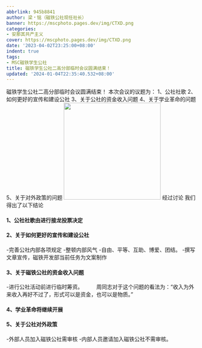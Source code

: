 ```yaml
---
abbrlink: 945b8841
author: 梁﹡铭（磁铁公社现任社长）
banner: https://mscphoto.pages.dev/img/CTXD.png
categories:
- 安那其共产主义
cover: https://mscphoto.pages.dev/img/CTXD.png
date: '2023-04-02T23:25:00+08:00'
indent: true
tags:
- MSC磁铁学生公社
title: 磁铁学生公社二高分部临时会议圆满结束！
updated: '2024-01-04T22:35:40.532+08:00'
---
```

磁铁学生公社二高分部临时会议圆满结束！
本次会议的议题为：
1、公社社歌
2、如何更好的宣传和建设公社
3、关于公社的资金收入问题
4、关于学业革命的问题
5、关于对外政策的问题
<img src="https://cdn.staticaly.com/gh/AOME-C/wwwRes/main/index.files/MSC.png" width=256 height=256 />
经过讨论
我们得出了以下结论

#### 1、公社社歌由进行接龙投票决定

#### 2、关于如何更好的宣传和建设公社

-完善公社内部各项规定
-整顿内部风气
-自由、平等、互助、博爱、团结。
-撰写文章宣传，磁铁开发部当前任务为文案制作

#### 3、关于磁铁公社的资金收入问题

-进行公社活动前进行临时筹资。
&emsp;&emsp; 周同志对于这个问题的看法为：“收入为外来收入再好不过了，形式可以是资金，也可以是物质。”

#### 4、学业革命将继续开展

#### 5、关于公社对外政策

-外部人员加入磁铁公社需审核
-内部人员邀请加入磁铁公社不需审核。
